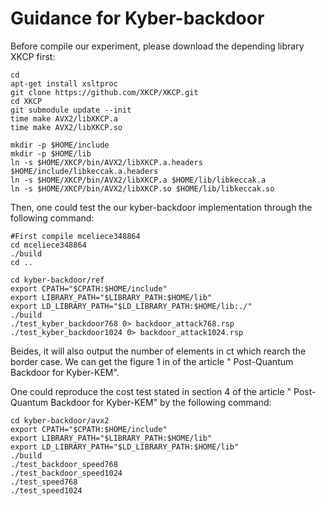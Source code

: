 
# Guidance for Kyber-backdoor


Before compile our experiment, please download the depending library XKCP first:
```
cd
apt-get install xsltproc
git clone https://github.com/XKCP/XKCP.git
cd XKCP
git submodule update --init
time make AVX2/libXKCP.a
time make AVX2/libXKCP.so

mkdir -p $HOME/include
mkdir -p $HOME/lib
ln -s $HOME/XKCP/bin/AVX2/libXKCP.a.headers $HOME/include/libkeccak.a.headers
ln -s $HOME/XKCP/bin/AVX2/libXKCP.a $HOME/lib/libkeccak.a
ln -s $HOME/XKCP/bin/AVX2/libXKCP.so $HOME/lib/libkeccak.so
```

Then, one could test the our kyber-backdoor implementation through the following command:
```
#First compile mceliece348864
cd mceliece348864
./build
cd ..

cd kyber-backdoor/ref
export CPATH="$CPATH:$HOME/include"
export LIBRARY_PATH="$LIBRARY_PATH:$HOME/lib"
export LD_LIBRARY_PATH="$LD_LIBRARY_PATH:$HOME/lib:./"
./build
./test_kyber_backdoor768 0> backdoor_attack768.rsp
./test_kyber_backdoor1024 0> backdoor_attack1024.rsp
```

Beides, it will also output the number of elements in ct which rearch the border case. We can get the figure 1 in of the article "
Post-Quantum Backdoor for Kyber-KEM".


One could reproduce the cost test stated in section 4 of the article "
Post-Quantum Backdoor for Kyber-KEM" by the following command: 

```
cd kyber-backdoor/avx2
export CPATH="$CPATH:$HOME/include"
export LIBRARY_PATH="$LIBRARY_PATH:$HOME/lib"
export LD_LIBRARY_PATH="$LD_LIBRARY_PATH:$HOME/lib"
./build
./test_backdoor_speed768
./test_backdoor_speed1024
./test_speed768
./test_speed1024
```